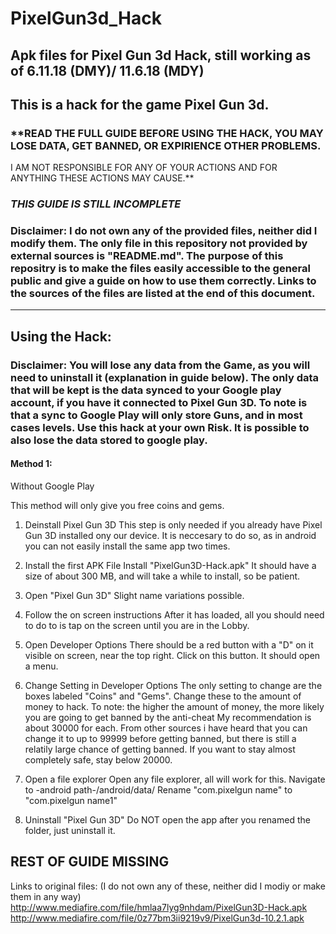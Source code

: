 # PixelGun3d_Hack

Apk files for Pixel Gun 3d Hack, still working as of 6.11.18 (DMY)/ 11.6.18 (MDY)
-------------------------------------------------------------------------------------------
## This is a hack for the game Pixel Gun 3d. 

### **READ THE FULL GUIDE BEFORE USING THE HACK, YOU MAY LOSE DATA, GET BANNED, OR EXPIRIENCE OTHER PROBLEMS.
I AM NOT RESPONSIBLE FOR ANY OF YOUR ACTIONS AND FOR ANYTHING THESE ACTIONS MAY CAUSE.**

### ***THIS GUIDE IS STILL INCOMPLETE***

### **Disclaimer: I do not own any of the provided files, neither did I modify them. The only file in this repository not provided by external sources is "README.md". The purpose of this repositry is to make the files easily accessible to the general public and give a guide on how to  use them correctly. Links to the sources of the files are listed at the end of this document.**
-------------------------------------------------------------------------------------------
## Using the Hack:

### **Disclaimer: You will lose any data from the Game, as you will need to uninstall it (explanation in guide below). The only data that will be kept is the data synced to your Google play account, if you have it connected to Pixel Gun 3D. To note is that a sync to Google Play will only store Guns, and in most cases levels. Use this hack at your own Risk. It is possible to also lose the data stored to google play.**

#### Method 1: 
Without Google Play

This method will only give you free coins and gems.

1. Deinstall Pixel Gun 3D
    This step is only needed if you already have Pixel Gun 3D installed ony our device.
    It is neccesary to do so, as in android you can not easily install the same app two times.
    
2. Install the first APK File
    Install "PixelGun3D-Hack.apk"
    It should have a size of about 300 MB, and will take a while to install, so be patient.
    
3. Open "Pixel Gun 3D"
    Slight name variations possible.

4. Follow the on screen instructions
    After it has loaded, all you should need to do to is tap on the screen until you are in the Lobby.
    
5. Open Developer Options
    There should be a red button with a "D" on it visible on screen, near the top right.
    Click on this button.
    It should open a menu.
    
6. Change Setting in Developer Options
    The only setting to change are the boxes labeled "Coins" and "Gems".
    Change these to the amount of money to hack. 
    To note: the higher the amount of money, the more likely you are going to get banned by the anti-cheat
    My recommendation is about 30000 for each.
    From other sources i have heard that you can change it to up to 99999 before getting banned, but there is still a relatily large chance of getting banned.
    If you want to stay almost completely safe, stay below 20000.
    
7. Open a file explorer
    Open any file explorer, all will work for this.
    Navigate to -android path-/android/data/
    Rename "com.pixelgun name" to "com.pixelgun name1"
 
8. Uninstall "Pixel Gun 3D"
    Do NOT open the app after you renamed the folder, just uninstall it.
    
REST OF GUIDE MISSING 
-------------------------------------------------------------------------------------------
Links to original files: (I do not own any of these, neither did I modiy or make them in any way)
http://www.mediafire.com/file/hmlaa7lyg9nhdam/PixelGun3D-Hack.apk
http://www.mediafire.com/file/0z77bm3ii9219v9/PixelGun3d-10.2.1.apk

